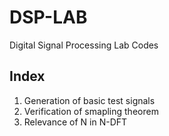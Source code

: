 # DSP-LAB
Digital Signal Processing Lab Codes

## Index
1. Generation of basic test signals
2. Verification of smapling theorem
3. Relevance of N in N-DFT
